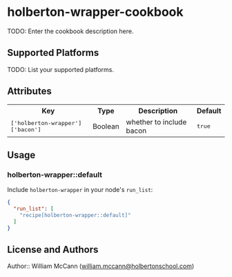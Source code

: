 # holberton-wrapper-cookbook

TODO: Enter the cookbook description here.

## Supported Platforms

TODO: List your supported platforms.

## Attributes

<table>
  <tr>
    <th>Key</th>
    <th>Type</th>
    <th>Description</th>
    <th>Default</th>
  </tr>
  <tr>
    <td><tt>['holberton-wrapper']['bacon']</tt></td>
    <td>Boolean</td>
    <td>whether to include bacon</td>
    <td><tt>true</tt></td>
  </tr>
</table>

## Usage

### holberton-wrapper::default

Include `holberton-wrapper` in your node's `run_list`:

```json
{
  "run_list": [
    "recipe[holberton-wrapper::default]"
  ]
}
```

## License and Authors

Author:: William McCann (<william.mccann@holbertonschool.com>)
